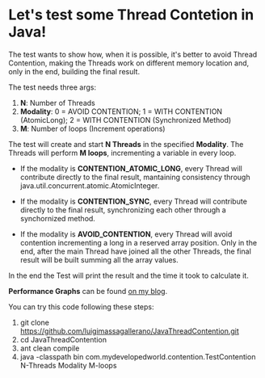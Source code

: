 Let's test some Thread Contetion in Java!
====================

The test wants to show how, when it is possible, it's better to avoid Thread Contention,
making the Threads work on different memory location and, only in the end, building the final result.
 
The test needs three args:

1. <b>N</b>: Number of Threads
2. <b>Modality</b>: 0 = AVOID CONTENTION; 1 = WITH CONTENTION (AtomicLong); 2 = WITH CONTENTION (Synchronized Method)
3. <b>M</b>: Number of loops (Increment operations)
 
The test will create and start <b>N Threads</b> in the specified <b>Modality</b>.
The Threads will perform <b>M loops</b>, incrementing a variable in every loop.

+ If the modality is <b>CONTENTION_ATOMIC_LONG</b>, every Thread will contribute directly to the final result, mantaining consistency through java.util.concurrent.atomic.AtomicInteger.

+ If the modality is <b>CONTENTION_SYNC</b>, every Thread will contribute directly to the final result, synchronizing each other through a synchornized method.

+ If the modality is <b>AVOID_CONTENTION</b>, every Thread will avoid contention incrementing a long in a reserved array position. Only in the end, after the main Thread have joined all the other Threads, the final result will be built summing all the array values.

In the end the Test will print the result and the time it took to calculate it.

<b>Performance Graphs</b> can be found [on my blog](http://mydevelopedworld.wordpress.com/2013/04/06/multithreading-avoid-thread-contention-where-it-is-possible/).

You can try this code following these steps: 

1. git clone https://github.com/luigimassagallerano/JavaThreadContention.git
2. cd JavaThreadContention
3. ant clean compile
4. java -classpath bin com.mydevelopedworld.contention.TestContention N-Threads Modality M-loops

